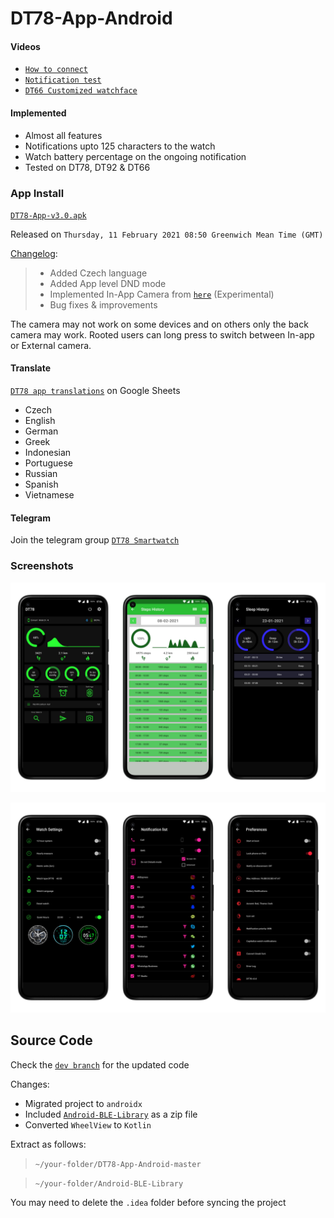 # DT78-App-Android

#### Videos

+ [`How to connect`](https://youtu.be/4o1O2qxbPlw)
+ [`Notification test`](https://youtu.be/2429i_2OC2A)
+ [`DT66 Customized watchface`](https://youtu.be/CJ8nM-tDxSM)

#### Implemented

* Almost all features
* Notifications upto 125 characters to the watch
* Watch battery percentage on the ongoing notification
* Tested on DT78, DT92 & DT66

### App Install

[`DT78-App-v3.0.apk`](https://github.com/fbiego/DT78-App-Android/raw/master/app/release/DT78-App-v3.0.apk)

Released on `Thursday, 11 February 2021 08:50 Greenwich Mean Time (GMT)`

[Changelog](https://github.com/fbiego/DT78-App-Android/blob/master/app/release/changeLog.md):
>+ Added Czech language
>+ Added App level DND mode
>+ Implemented In-App Camera from [`here`](https://github.com/mmobin789/Android-Custom-Camera) (Experimental)
>+ Bug fixes & improvements

The camera may not work on some devices and on others only the back camera may work. Rooted users can long press to switch between In-app or External camera.



#### Translate

[`DT78 app translations`](https://docs.google.com/spreadsheets/d/1crHcLgeA30y7-kiXHY95TBrc7-_znlTKFR2QMc66zT4/edit?usp=sharing) on Google Sheets
+ Czech
+ English
+ German
+ Greek
+ Indonesian
+ Portuguese
+ Russian
+ Spanish
+ Vietnamese

#### Telegram

Join the telegram group [`DT78 Smartwatch`](https://t.me/dt78app)

### Screenshots

![1](dt78_app6.jpg?raw=true "3")

![2](dt78_app7.jpg?raw=true "2")

## Source Code

Check the [`dev branch`](https://github.com/fbiego/DT78-App-Android/tree/dev) for the updated code

Changes:
+ Migrated project to `androidx`
+ Included [`Android-BLE-Library`](https://github.com/fbiego/DT78-App-Android/blob/master/Android-BLE-Library.zip) as a zip file
+ Converted `WheelView` to `Kotlin`

Extract as follows:
> `~/your-folder/DT78-App-Android-master`

> `~/your-folder/Android-BLE-Library`

You may need to delete the `.idea` folder before syncing the project
